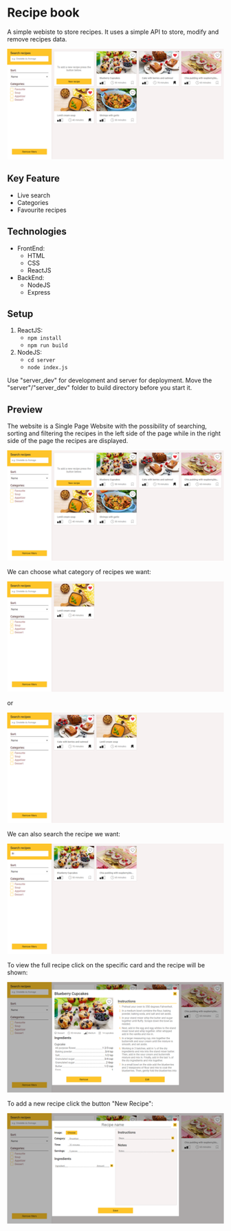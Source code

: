 # Recipe book
A simple webiste to store recipes. It uses a simple API to store, modify and remove recipes data.

![Website Preview](/screenshots/recipe_book_list.png)

## Key Feature
- Live search
- Categories
- Favourite recipes

## Technologies
- FrontEnd: 
  - HTML
  - CSS
  - ReactJS
- BackEnd:
  - NodeJS
  - Express

## Setup
1. ReactJS:
   * `npm install`
   * `npm run build`
2. NodeJS:
   * `cd server`
   * `node index.js`
 
Use "server_dev" for development and server for deployment. Move the "server"/"server_dev" folder to build directory before you start it.

## Preview
The website is a Single Page Website with the possibility of searching, sorting and filtering the recipes in the left side of the page while in the right side of the page the recipes are displayed.

![Website Welcome Screen](/screenshots/recipe_book_list.png)

We can choose what category of recipes we want:

![Website Category](/screenshots/recipe_book_category.png)

or

![Website favourite](/screenshots/recipe_book_favourite.png)

We can also search the recipe we want:

![Website search](/screenshots/recipe_book_search.png)

To view the full recipe click on the specific card and the recipe will be shown:

![Website recipe](/screenshots/recipe_book_recipe.png)

To add a new recipe click the button "New Recipe":

![Website add recipe](/screenshots/recipe_book_add.png)
